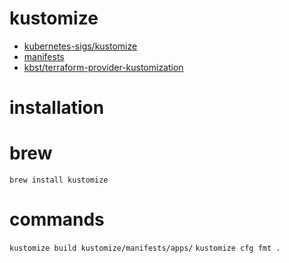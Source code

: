# kustomize

* [kubernetes-sigs/kustomize](https://github.com/kubernetes-sigs/kustomize)
* [manifests](../kustomize/manifests)
* [kbst/terraform-provider-kustomization](https://github.com/kbst/terraform-provider-kustomization)

# installation

# brew

`brew install kustomize`

# commands
`kustomize build kustomize/manifests/apps/`
`kustomize cfg fmt .`
